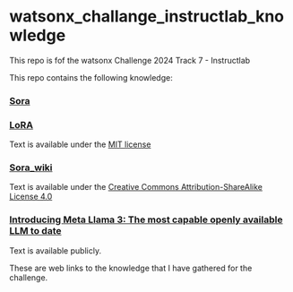 # watsonx_challange_instructlab_knowledge

This repo is fof the watsonx Challenge 2024 Track 7 - Instructlab

This repo contains the following knowledge:

### [Sora](https://openai.com/index/video-generation-models-as-world-simulators/)

### [LoRA](https://github.com/microsoft/LoRA/blob/main/README.md)

Text is available under the [MIT license](https://github.com/microsoft/LoRA?tab=MIT-1-ov-file#readme)

### [Sora_wiki](https://en.wikipedia.org/wiki/Sora_(text-to-video_model))

Text is available under the [Creative Commons Attribution-ShareAlike License 4.0](https://en.wikipedia.org/wiki/Wikipedia:Text_of_the_Creative_Commons_Attribution-ShareAlike_4.0_International_License)


### [Introducing Meta Llama 3: The most capable openly available LLM to date](https://ai.meta.com/blog/meta-llama-3/)

Text is available publicly.





These are web links to the knowledge that I have gathered for the challenge.